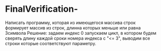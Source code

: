 # FinalVerification-
Написать программу, которая из имеющегося массива строк формирует массив из строк, длинна которых меньше или равна 3символа
Решение: 
задаем индекс 0
запускаем цикл, в котором будем сверять длину каждой сроки номера индекса с "<= 3", выводим все строки которые  соответствуют параметру.
